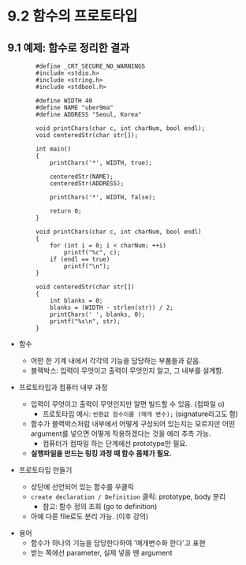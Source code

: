 # 9.2 함수의 프로토타입

## 9.1 예제: 함수로 정리한 결과

            #define _CRT_SECURE_NO_WARNINGS
            #include <stdio.h>
            #include <string.h>
            #include <stdbool.h>

            #define WIDTH 40
            #define NAME "uber9ma"
            #define ADDRESS "Seoul, Korea"

            void printChars(char c, int charNum, bool endl);
            void centeredStr(char str[]);

            int main()
            {
                printChars('*', WIDTH, true);

                centeredStr(NAME);
                centeredStr(ADDRESS);

                printChars('*', WIDTH, false);

                return 0;
            }

            void printChars(char c, int charNum, bool endl)
            {
                for (int i = 0; i < charNum; ++i)
                    printf("%c", c);
                if (endl == true)
                    printf("\n");
            }

            void centeredStr(char str[])
            {
                int blanks = 0;
                blanks = (WIDTH - strlen(str)) / 2;
                printChars(' ', blanks, 0);
                printf("%s\n", str);
            }

- 함수

  - 어떤 한 기계 내에서 각각의 기능을 담당하는 부품들과 같음.
  - 블랙박스: 입력이 무엇이고 출력이 무엇인지 알고, 그 내부를 설계함.

- 프로토타입과 컴퓨터 내부 과정

  - 입력이 무엇이고 출력이 무엇인지만 알면 빌드할 수 있음. (컴파일 o)
    - 프로토타입 예시: `반환값 함수이름 (매개 변수);` (signature라고도 함)
  - 함수가 블랙박스처럼 내부에서 어떻게 구성되어 있는지는 모르지만 어떤 argument를 넣으면 어떻게 작용하겠다는 것을 에러 추측 가능.
    - 컴퓨터가 컴파일 하는 단계에선 prototype만 필요.
  - **실행파일을 만드는 링킹 과정 때 함수 몸체가 필요.**

- 프로토타입 만들기

  - 상단에 선언되어 있는 함수를 우클릭
  - `create declaration / Definition` 클릭: prototype, body 분리
    - 참고: 함수 정의 조회 (go to definition)
  - 아예 다른 file로도 분리 가능. (이후 강의)

* 용어
  - 함수가 하나의 기능을 담당한다하여 '매개변수화 한다'고 표현
  - 받는 쪽에선 parameter, 실제 넣을 땐 argument
